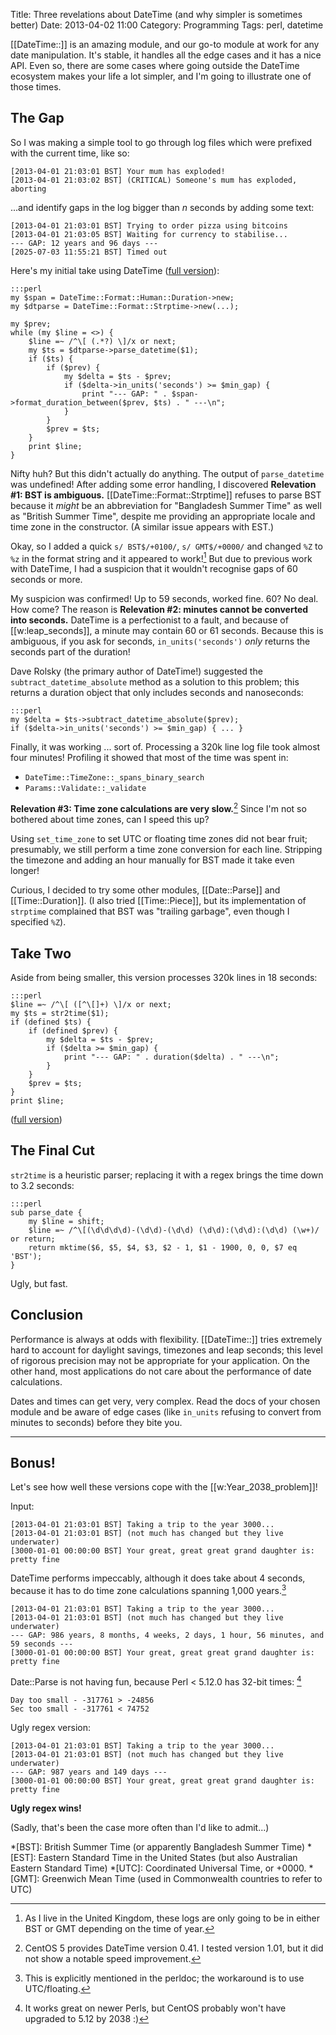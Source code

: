 Title: Three revelations about DateTime (and why simpler is sometimes better)
Date: 2013-04-02 11:00
Category: Programming
Tags: perl, datetime

[[DateTime::]] is an amazing module, and our go-to module at work for any date
manipulation. It's stable, it handles all the edge cases and it has a nice API.
Even so, there are some cases where going outside the DateTime ecosystem makes
your life a lot simpler, and I'm going to illustrate one of those times.

## The Gap ##

So I was making a simple tool to go through log files which were prefixed
with the current time, like so:

    [2013-04-01 21:03:01 BST] Your mum has exploded!
    [2013-04-01 21:03:02 BST] (CRITICAL) Someone's mum has exploded, aborting

...and identify gaps in the log bigger than _n_ seconds by adding some text:

    [2013-04-01 21:03:01 BST] Trying to order pizza using bitcoins
    [2013-04-01 21:03:05 BST] Waiting for currency to stabilise...
    --- GAP: 12 years and 96 days ---
    [2025-07-03 11:55:21 BST] Timed out

Here's my initial take using DateTime ([full version](https://gist.github.com/richardjharris/5288171)):

    :::perl
    my $span = DateTime::Format::Human::Duration->new;
    my $dtparse = DateTime::Format::Strptime->new(...);

    my $prev;
    while (my $line = <>) {
        $line =~ /^\[ (.*?) \]/x or next;
        my $ts = $dtparse->parse_datetime($1);
        if ($ts) {
            if ($prev) {
                my $delta = $ts - $prev;
                if ($delta->in_units('seconds') >= $min_gap) {
                    print "--- GAP: " . $span->format_duration_between($prev, $ts) . " ---\n";
                }
            }
            $prev = $ts;
        }
        print $line;
    }

Nifty huh? But this didn't actually do anything. The output of `parse_datetime` was
undefined! After adding some error handling, I discovered **Relevation #1: BST is ambiguous.**
[[DateTime::Format::Strptime]] refuses to parse BST because it _might_ be an abbreviation
for "Bangladesh Summer Time" as well as "British Summer Time", despite me providing an
appropriate locale and time zone in the constructor. (A similar issue appears with EST.)

Okay, so I added a quick `s/ BST$/+0100/`, `s/ GMT$/+0000/` and changed `%Z` to `%z` in the
format string and it appeared to work![^tz] But due to previous work with DateTime, I had a
suspicion that it wouldn't recognise gaps of 60 seconds or more.

My suspicion was confirmed! Up to 59 seconds, worked fine. 60? No deal. How come? The reason
is **Relevation #2: minutes cannot be converted into seconds.** DateTime is a perfectionist
to a fault, and because of [[w:leap_seconds]], a minute may contain 60 or 61 seconds. Because
this is ambiguous, if you ask for seconds, `in_units('seconds')` _only_ returns the seconds
part of the duration!

Dave Rolsky (the primary author of DateTime!) suggested the `subtract_datetime_absolute`
method as a solution to this problem; this returns a duration object that only includes
seconds and nanoseconds:

    :::perl
    my $delta = $ts->subtract_datetime_absolute($prev);
    if ($delta->in_units('seconds') >= $min_gap) { ... }

Finally, it was working ... sort of. Processing a 320k line log file took almost four
minutes! Profiling it showed that most of the time was spent in:

 * `DateTime::TimeZone::_spans_binary_search`
 * `Params::Validate::_validate`

**Relevation #3: Time zone calculations are very slow.**[^version] Since I'm not so bothered
about time zones, can I speed this up?

Using `set_time_zone` to set UTC or floating time zones did not bear fruit; presumably,
we still perform a time zone conversion for each line. Stripping the timezone and adding an hour
manually for BST made it take even longer!

Curious, I decided to try some other modules, [[Date::Parse]] and [[Time::Duration]].
(I also tried [[Time::Piece]], but its implementation of `strptime` complained that
BST was "trailing garbage", even though I specified `%Z`).

## Take Two ##

Aside from being smaller, this version processes 320k lines in 18 seconds:

    :::perl
    $line =~ /^\[ ([^\[]+) \]/x or next;
    my $ts = str2time($1);
    if (defined $ts) {
        if (defined $prev) {
            my $delta = $ts - $prev;
            if ($delta >= $min_gap) {
                print "--- GAP: " . duration($delta) . " ---\n";
            }
        }
        $prev = $ts;
    }
    print $line;

([full version](https://gist.github.com/richardjharris/5288203))

## The Final Cut ##

`str2time` is a heuristic parser; replacing it with a regex brings the time down
to 3.2 seconds:

    :::perl
    sub parse_date {
        my $line = shift;
        $line =~ /^\[(\d\d\d\d)-(\d\d)-(\d\d) (\d\d):(\d\d):(\d\d) (\w+)/ or return;
        return mktime($6, $5, $4, $3, $2 - 1, $1 - 1900, 0, 0, $7 eq 'BST');
    }

Ugly, but fast.

## Conclusion ##

Performance is always at odds with flexibility. [[DateTime::]] tries extremely hard
to account for daylight savings, timezones and leap seconds; this level of rigorous
precision may not be appropriate for your application. On the other hand, most
applications do not care about the performance of date calculations.

Dates and times can get very, very complex. Read the docs of your chosen module
and be aware of edge cases (like `in_units` refusing to convert from minutes to
seconds) before they bite you.

---

## Bonus! ##

Let's see how well these versions cope with the [[w:Year_2038_problem]]!

Input:

    [2013-04-01 21:03:01 BST] Taking a trip to the year 3000...
    [2013-04-01 21:03:01 BST] (not much has changed but they live underwater)
    [3000-01-01 00:00:00 BST] Your great, great great grand daughter is: pretty fine

DateTime performs impeccably, although it does take about 4 seconds, because it has
to do time zone calculations spanning 1,000 years.[^span]

    [2013-04-01 21:03:01 BST] Taking a trip to the year 3000...
    [2013-04-01 21:03:01 BST] (not much has changed but they live underwater)
    --- GAP: 986 years, 8 months, 4 weeks, 2 days, 1 hour, 56 minutes, and 59 seconds ---
    [3000-01-01 00:00:00 BST] Your great, great great grand daughter is: pretty fine

Date::Parse is not having fun, because Perl < 5.12.0 has 32-bit times: [^perl512]

    Day too small - -317761 > -24856
    Sec too small - -317761 < 74752

Ugly regex version:

    [2013-04-01 21:03:01 BST] Taking a trip to the year 3000...
    [2013-04-01 21:03:01 BST] (not much has changed but they live underwater)
    --- GAP: 987 years and 149 days ---
    [3000-01-01 00:00:00 BST] Your great, great great grand daughter is: pretty fine

**Ugly regex wins!**

(Sadly, that's been the case more often than I'd like to admit...)

*[BST]: British Summer Time (or apparently Bangladesh Summer Time)
*[EST]: Eastern Standard Time in the United States (but also Australian Eastern Standard Time)
*[UTC]: Coordinated Universal Time, or +0000.
*[GMT]: Greenwich Mean Time (used in Commonwealth countries to refer to UTC)
[^tz]: As I live in the United Kingdom, these logs are only going to be in either BST or GMT depending on the time of year.
[^version]: CentOS 5 provides DateTime version 0.41. I tested version 1.01, but it did not show a notable speed improvement.
[^span]: This is explicitly mentioned in the perldoc; the workaround is to use UTC/floating.
[^perl512]: It works great on newer Perls, but CentOS probably won't have upgraded to 5.12 by 2038 :)
